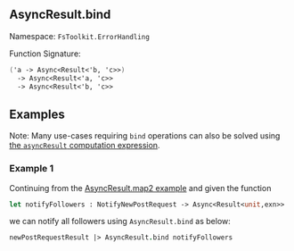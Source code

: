 ## AsyncResult.bind

Namespace: `FsToolkit.ErrorHandling`

Function Signature:

```fsharp
('a -> Async<Result<'b, 'c>>)
  -> Async<Result<'a, 'c>>
  -> Async<Result<'b, 'c>>
```

## Examples

Note: Many use-cases requiring `bind` operations can also be solved using [the `asyncResult` computation expression](../asyncResult/ce.md).

### Example 1

Continuing from the [AsyncResult.map2 example](../asyncResult/map2.md#example-1) and given the function

```fsharp
let notifyFollowers : NotifyNewPostRequest -> Async<Result<unit,exn>>
```

we can notify all followers using `AsyncResult.bind` as below:

```fsharp
newPostRequestResult |> AsyncResult.bind notifyFollowers
```

